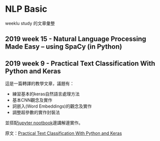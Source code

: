 # NLP Basic
weeklu study 的文章彙整

## 2019 week 15 - Natural Language Processing Made Easy – using SpaCy (​in Python)



## 2019 week 9 - Practical Text Classification With Python and Keras
這是一篇轉譯的教學文章，議題有：

- 練習基本的keras自然語言處理方法
- 基本CNN觀念及實作
- 詞嵌入(Word Embeddings)的觀念及實作
- 調整超參數的實作封裝法

並搭配[jupyter nootbook](/tutorial.ipynb)邊講解邊實作。

原文：[Practical Text Classification With Python and Keras](https://realpython.com/python-keras-text-classification/)

